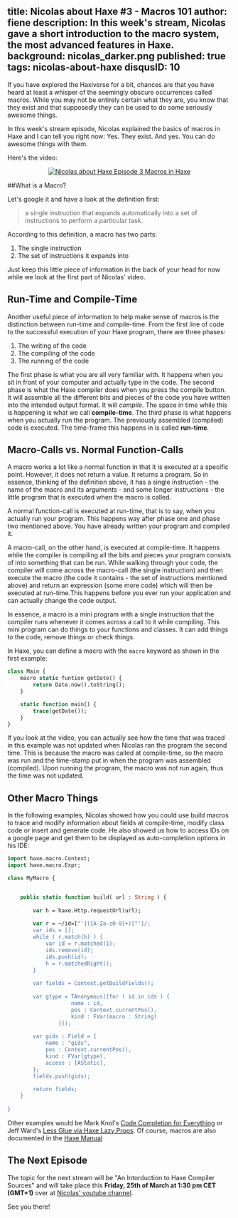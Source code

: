 title: Nicolas about Haxe #3 - Macros 101
author: fiene
description: In this week's stream, Nicolas gave a short introduction to the macro system, the most advanced features in Haxe.
background: nicolas_darker.png
published: true
tags: nicolas-about-haxe
disqusID: 10
---

If you have explored the Haxiverse for a bit, chances are that you have heard at least a whisper of the seemingly obscure occurrences called macros. While you may not be entirely certain what they are, you know that they exist and that supposedly they can be used to do some seriously awesome things.

In this week's stream episode, Nicolas explained the basics of macros in Haxe and I can tell you right now: Yes. They exist. And yes. You can do awesome things with them.

Here's the video:

<div style="text-align:center" markdown="1">
	<a href="https://www.youtube.com/watch?feature=player_embedded&v=SEYCmjtKlVw" target="_blank">
		<img src="https://img.youtube.com/vi/SEYCmjtKlVw/0.jpg" alt="Nicolas about Haxe Episode 3 Macros in Haxe" />
	</a>
</div>

##What is a Macro?

Let's google it and have a look at the definition first:

>a single instruction that expands automatically into a set of instructions to perform a particular task.

According to this definition, a macro has two parts:

1. The single instruction
2. The set of instructions it expands into

Just keep this little piece of information in the back of your head for now while we look at the first part of Nicolas' video.

## Run-Time and Compile-Time

Another useful piece of information to help make sense of macros is the distinction between run-time and compile-time. From the first line of code to the successful execution of your Haxe program, there are three phases:

1. The writing of the code
2. The compiling of the code
3. The running of the code

The first phase is what you are all very familiar with. It happens when you sit in front of your computer and actually type in the code. The second phase is what the Haxe compiler does when you press the compile button. It will assemble all the different bits and pieces of the code you have written into the intended output format. It will *compile*. The space in time while this is happening is what we call **compile-time**. The third phase is what happens when you actually run the program. The previously assembled (compiled) code is executed. The time-frame this happens in is called **run-time**.

## Macro-Calls vs. Normal Function-Calls

A macro works a lot like a normal function in that it is executed at a specific point. However, it does not return a value. It returns a program. So in essence, thinking of the definition above, it has a single instruction - the name of the macro  and its arguments - and some longer instructions - the little program that is executed when the macro is called.

A normal function-call is executed at run-time, that is to say, when you actually run your program. This happens way after phase one and phase two mentioned above. You have already written your program and compiled it. 

A macro-call, on the other hand, is executed at compile-time. It happens while the compiler is compiling all the bits and pieces your program consists of into something that can be run. While walking through your code, the compiler will come across the macro-call (the single instruction) and then execute the macro (the code it contains - the set of instructions mentioned above) and return an expression (some more code) which will then be executed at run-time.This happens before you ever run your application and can actually change the code output. 

In essence, a macro is a mini program with a single instruction that the compiler runs whenever it comes across a call to it while compiling. This mini program can do things to your functions and classes. It can add things to the code, remove things or check things.

In Haxe, you can define a macro with the `macro` keyword as shown in the first example:

```haxe
class Main {
	macro static funtion getDate() {
		return Date.now().toString();
	}

	static function main() {
		trace(getDate());
	}
}
```

If you look at the video, you can actually see how the time that was traced in this example was not updated when Nicolas ran the program the second time. This is because the macro was called at compile-time, so the macro was run and the time-stamp put in when the program was assembled (compiled). Upon running the program, the macro was not run again, thus the time was not updated.

## Other Macro Things

In the following examples, Nicolas showed how you could use build macros to trace and modify information about fields at compile-time, modify class code or insert and generate code. He also showed us how to access IDs on a google page and get them to be displayed as auto-completion options in his IDE:

```haxe
import haxe.macro.Context;
import haxe.macro.Expr;

class MyMacro {


	public static function build( url : String ) {
		
		var h = haxe.Http.requestUrl(url);
		
		var r = ~/id=["']([A-Za-z0-9]+)["']/;
		var ids = [];
		while ( r.match(h) ) {
			var id = r.matched(1);
			ids.remove(id);
			ids.push(id);
			h = r.matchedRight();
		}
		
		var fields = Context.getBuildFields();
		
		var gtype = TAnonymous([for ( id in ids ) {
                    name : id,
                    pos : Context.currentPos(), 
                    kind : FVar(macro : String)
                }]);
		
		var gids : Field = {
			name : "gids",
			pos : Context.currentPos(),
			kind : FVar(gtype),
			access : [AStatic],
		};
		fields.push(gids);
		
		return fields;
	}
	
}
```

Other examples would be Mark Knol's [Code Completion for Everything](http://blog.stroep.nl/2014/01/haxe-macros/) or Jeff Ward's [Less Glue via Haxe Lazy Props](http://jcward.com/Less+Glue+via+Haxe+Macro+Lazy+Props). Of course, macros are also documented in the [Haxe Manual](https://haxe.org/manual/macro.html)

## The Next Episode

The topic for the  next stream will be "An Intorduction to Haxe Compiler Sources" and will take place this **Friday, 25th of March at 1:30 pm CET (GMT+1)** over at [Nicolas' youtube channel](https://www.youtube.com/c/NicolasCannasse/live). 

See you there!

